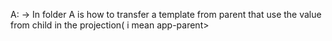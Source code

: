 

A:
-> In folder A is how to transfer a template from parent that use the value from child in the projection( i mean app-parent>  <template that use value from inside the child> </ )

B:
-> transfer function to child and the child use it

C:
-> SVG in angular, is copy paste from angular doc.

D:
-> Event Bubbling, Capturing/Trickling, and Event Delegation in Details

E:
-> Hydration

G:
-> Component factory

H:
-> Signals && signals inputs

Z:
-> Component Directive(tha comes with html template)

U:
-> SSR only for a side of app or full app